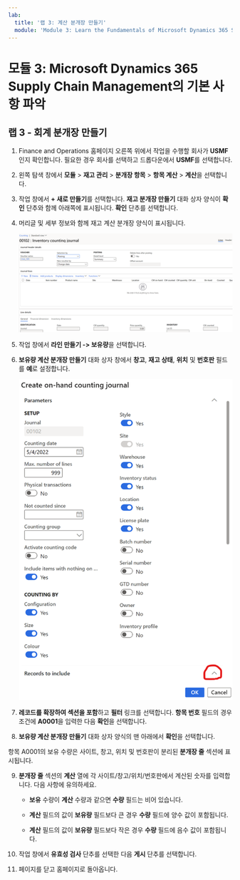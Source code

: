 ```yaml
---
lab:
  title: '랩 3: 계산 분개장 만들기'
  module: 'Module 3: Learn the Fundamentals of Microsoft Dynamics 365 Supply Chain Management'
---
```


# <a name="module-3-learn-the-fundamentals-of-microsoft-dynamics-365-supply-chain-management"></a>모듈 3: Microsoft Dynamics 365 Supply Chain Management의 기본 사항 파악

## <a name="lab-3---create-a-counting-journal"></a>랩 3 - 회계 분개장 만들기

1. Finance and Operations 홈페이지 오른쪽 위에서 작업을 수행할 회사가 **USMF**인지 확인합니다. 필요한 경우 회사를 선택하고 드롭다운에서 **USMF**를 선택합니다.

2. 왼쪽 탐색 창에서 **모듈** > **재고 관리** > **분개장 항목** > **항목 계산** > **계산**을 선택합니다.

3. 작업 창에서 **+ 새로 만들기**를 선택합니다. **재고 분개장 만들기** 대화 상자 양식이 **확인** 단추와 함께 아래쪽에 표시됩니다. **확인** 단추를 선택합니다.

4. 머리글 및 세부 정보와 함께 재고 계산 분개장 양식이 표시됩니다.

    ![머리글 및 세부 정보가 채워진 재고 계산 분개장 양식의 스크린샷](./media/lp-scm-m-002-warehouse-inventory-mgmt-06.png)

5. 작업 창에서 **라인 만들기 -&gt; 보유량**을 선택합니다.

6. **보유량 계산 분개장 만들기** 대화 상자 창에서 **창고**, **재고 상태**, **위치** 및 **번호판** 필드를 **예**로 설정합니다. 

    ![설명된 대로 필드가 설정된 보유량 계산 분개장 만들기 대화 상자 창의 스크린샷](./media/lp-scm-m-002-warehouse-inventory-mgmt-07.png)

7. **레코드를 확장하여 섹션을 포함**하고 **필터** 링크를 선택합니다. **항목 번호** 필드의 경우 조건에 **A0001**을 입력한 다음 **확인**을 선택합니다.

8. **보유량 계산 분개장 만들기** 대화 상자 양식의 맨 아래에서 **확인**을 선택합니다.

항목 A0001의 보유 수량은 사이트, 창고, 위치 및 번호판이 분리된 **분개장 줄** 섹션에 표시됩니다.

9. **분개장 줄** 섹션의 **계산** 열에 각 사이트/창고/위치/번호판에서 계산된 숫자를 입력합니다. 다음 사항에 유의하세요.

    - **보유** 수량이 **계산** 수량과 같으면 **수량** 필드는 비어 있습니다.

    - **계산** 필드의 값이 **보유량** 필드보다 큰 경우 **수량** 필드에 양수 값이 포함됩니다.

    - **계산** 필드의 값이 **보유량** 필드보다 작은 경우 **수량** 필드에 음수 값이 포함됩니다.

10. 작업 창에서 **유효성 검사** 단추를 선택한 다음 **게시** 단추를 선택합니다.

11. 페이지를 닫고 홈페이지로 돌아옵니다.
